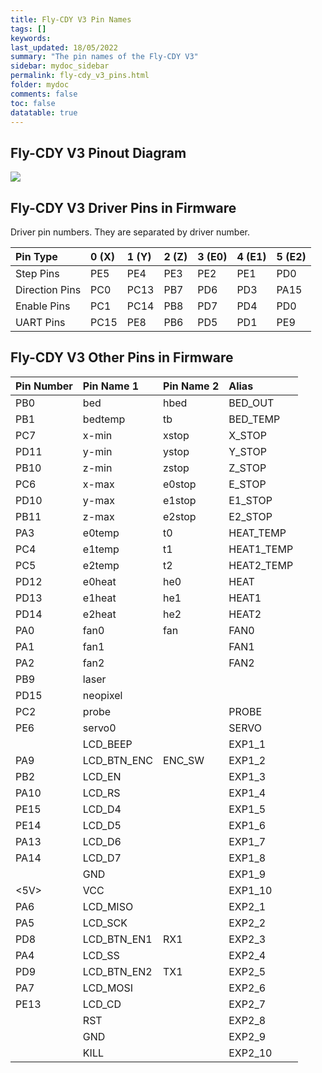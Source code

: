 ```yaml
---
title: Fly-CDY V3 Pin Names
tags: []
keywords: 
last_updated: 18/05/2022
summary: "The pin names of the Fly-CDY V3"
sidebar: mydoc_sidebar
permalink: fly-cdy_v3_pins.html
folder: mydoc
comments: false
toc: false
datatable: true
---
```


## Fly-CDY V3 Pinout Diagram

<a href="https://github.com/Mellow-3D/Fly-CDYv3/blob/main/Hardware/pins.svg"><img src="https://raw.githubusercontent.com/Mellow-3D/Fly-CDYv3/d02f482a1c9e2bf6f6ddf2493f6be83915802c45/Hardware/pins.svg?sanitize=true"></a>


## Fly-CDY V3 Driver Pins in Firmware

Driver pin numbers. They are separated by driver number.

<div class="datatable-begin"></div>

|Pin Type|0 (X)|1 (Y)|2 (Z)|3 (E0)|4 (E1)|5 (E2)|
|:------------- |:-------------|:-------------|:-------------|:-------------|:-------------|:-------------|
|Step Pins|PE5 |PE4|PE3 |PE2|PE1|PD0|
|Direction Pins|PC0|PC13|PB7|PD6|PD3|PA15|
|Enable Pins|PC1|PC14|PB8 |PD7|PD4 |PD0|
|UART Pins|PC15|PE8|PB6 |PD5|PD1|PE9|

<div class="datatable-end"></div>

## Fly-CDY V3 Other Pins in Firmware 

<div class="datatable-begin"></div>

|Pin Number|Pin Name 1|Pin Name 2|Alias
| :------------- |:-------------|:-------------|:-------------|
|PB0|bed|hbed|BED_OUT|
|PB1|bedtemp|tb|BED_TEMP|
|PC7|x-min|xstop|X_STOP|
|PD11|y-min|ystop|Y_STOP|
|PB10|z-min|zstop|Z_STOP|
|PC6|x-max|e0stop|E_STOP|
|PD10|y-max|e1stop|E1_STOP|
|PB11|z-max|e2stop|E2_STOP|
|PA3|e0temp|t0|HEAT_TEMP|
|PC4|e1temp|t1|HEAT1_TEMP|
|PC5|e2temp|t2|HEAT2_TEMP|
|PD12|e0heat|he0|HEAT|
|PD13|e1heat|he1|HEAT1|
|PD14|e2heat|he2|HEAT2|
|PA0|fan0|fan|FAN0|
|PA1|fan1||FAN1|
|PA2|fan2||FAN2|
|PB9|laser|||
|PD15|neopixel|||
|PC2|probe||PROBE|
|PE6|servo0||SERVO|
|<NC>|LCD_BEEP||EXP1_1|
|PA9|LCD_BTN_ENC|ENC_SW|EXP1_2|
|PB2|LCD_EN||EXP1_3|
|PA10 |LCD_RS||EXP1_4|
|PE15|LCD_D4||EXP1_5|
|PE14|LCD_D5||EXP1_6|
|PA13|LCD_D6||EXP1_7|
|PA14|LCD_D7||EXP1_8|
|<GND>|GND||EXP1_9|
|<5V>|VCC||EXP1_10|	 
|PA6|LCD_MISO||EXP2_1|
|PA5|LCD_SCK||EXP2_2|
|PD8|LCD_BTN_EN1|RX1|EXP2_3|
|PA4|LCD_SS||EXP2_4|
|PD9|LCD_BTN_EN2|TX1|EXP2_5|
|PA7|LCD_MOSI||EXP2_6|
|PE13|LCD_CD||EXP2_7|
|<RST>|RST||EXP2_8|
|<GND>|GND||EXP2_9|
|<NC>|KILL||EXP2_10|


<div class="datatable-end"></div>